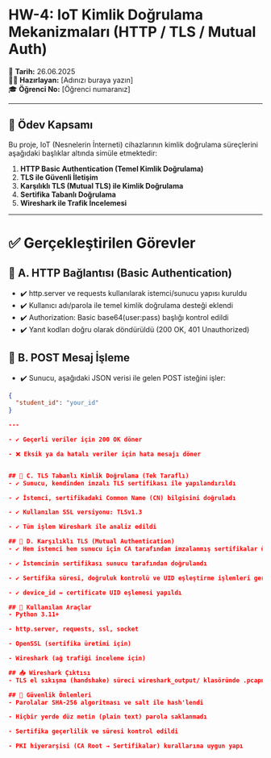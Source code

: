 # HW-4: IoT Kimlik Doğrulama Mekanizmaları (HTTP / TLS / Mutual Auth)

📅 **Tarih:** 26.06.2025  
👨‍💻 **Hazırlayan:** [Adınızı buraya yazın]  
🎓 **Öğrenci No:** [Öğrenci numaranız]

---

## 📌 Ödev Kapsamı

Bu proje, IoT (Nesnelerin İnterneti) cihazlarının kimlik doğrulama süreçlerini aşağıdaki başlıklar altında simüle etmektedir:

1. **HTTP Basic Authentication (Temel Kimlik Doğrulama)**
2. **TLS ile Güvenli İletişim**
3. **Karşılıklı TLS (Mutual TLS) ile Kimlik Doğrulama**
4. **Sertifika Tabanlı Doğrulama**
5. **Wireshark ile Trafik İncelemesi**

---

# ✅ Gerçekleştirilen Görevler

## 🔹 A. HTTP Bağlantısı (Basic Authentication)
- ✔️ http.server ve requests kullanılarak istemci/sunucu yapısı kuruldu
- ✔️ Kullanıcı adı/parola ile temel kimlik doğrulama desteği eklendi
- ✔️ Authorization: Basic base64(user:pass) başlığı kontrol edildi
- ✔️ Yanıt kodları doğru olarak döndürüldü (200 OK, 401 Unauthorized)

## 🔹 B. POST Mesaj İşleme
- ✔️ Sunucu, aşağıdaki JSON verisi ile gelen POST isteğini işler:

```json
{ 
  "student_id": "your_id" 
}

---

- ✔️ Geçerli veriler için 200 OK döner

- ❌ Eksik ya da hatalı veriler için hata mesajı döner


## 🔹 C. TLS Tabanlı Kimlik Doğrulama (Tek Taraflı)
- ✔️ Sunucu, kendinden imzalı TLS sertifikası ile yapılandırıldı

- ✔️ İstemci, sertifikadaki Common Name (CN) bilgisini doğruladı

- ✔️ Kullanılan SSL versiyonu: TLSv1.3

- ✔️ Tüm işlem Wireshark ile analiz edildi

## 🔹 D. Karşılıklı TLS (Mutual Authentication)
- ✔️ Hem istemci hem sunucu için CA tarafından imzalanmış sertifikalar üretildi

- ✔️ İstemcinin sertifikası sunucu tarafından doğrulandı

- ✔️ Sertifika süresi, doğruluk kontrolü ve UID eşleştirme işlemleri gerçekleştirildi

- ✔️ device_id ↔️ certificate UID eşlemesi yapıldı

## 🧪 Kullanılan Araçlar
- Python 3.11+

- http.server, requests, ssl, socket

- OpenSSL (sertifika üretimi için)

- Wireshark (ağ trafiği inceleme için)

## 📥 Wireshark Çıktısı
- TLS el sıkışma (handshake) süreci wireshark_output/ klasöründe .pcapng dosyası olarak sunulmuştur.

## 🔐 Güvenlik Önlemleri
- Parolalar SHA-256 algoritması ve salt ile hash'lendi

- Hiçbir yerde düz metin (plain text) parola saklanmadı

- Sertifika geçerlilik ve süresi kontrol edildi

- PKI hiyerarşisi (CA Root → Sertifikalar) kurallarına uygun yapı
